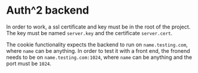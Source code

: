 # Auth^2 backend
In order to work, a ssl certificate and key must be in the root of the project. The key must be named `server.key` and the certificate `server.cert`. 

The cookie functionality expects the backend to run on `name.testing.com`, where `name` can be anything. In order to test it with a front end, the fronend needs to be on `name.testing.com:1024`, where `name` can be anything and the port must be `1024`.